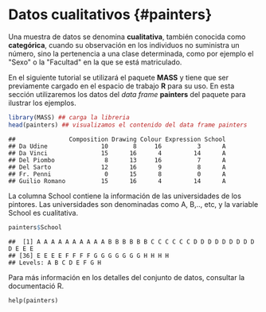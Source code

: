 

# Datos cualitativos {#painters}

Una muestra de datos se denomina __cualitativa__, también conocida como __categórica__, cuando su observación en los individuos no suministra un número, sino la pertenencia a una clase determinada, como por ejemplo el "Sexo" o la "Facultad" en la que se está matriculado.

En el siguiente tutorial se utilizará el paquete __MASS__ y tiene que ser previamente cargado en el espacio de trabajo __R__ para su uso. En esta sección utilizaremos los datos del _data frame_ __painters__ del paquete para ilustrar los ejemplos.


```r
library(MASS) ## carga la libreria
head(painters) ## visualizamos el contenido del data frame painters
```

```
##               Composition Drawing Colour Expression School
## Da Udine               10       8     16          3      A
## Da Vinci               15      16      4         14      A
## Del Piombo              8      13     16          7      A
## Del Sarto              12      16      9          8      A
## Fr. Penni               0      15      8          0      A
## Guilio Romano          15      16      4         14      A
```

La columna School contiene la información de las universidades de los pintores. Las universidades son denominadas como A, B,.., etc, y la variable School es cualitativa.


```r
painters$School
```

```
##  [1] A A A A A A A A A A B B B B B B C C C C C C D D D D D D D D D D E E E
## [36] E E E E F F F F G G G G G G G H H H H
## Levels: A B C D E F G H
```

Para más información en los detalles del conjunto de datos, consultar la documentació R.

```
help(painters)

```




